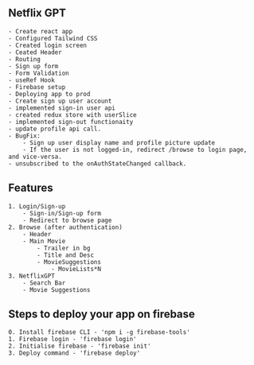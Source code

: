 ## Netflix GPT
    - Create react app
    - Configured Tailwind CSS
    - Created login screen
    - Ceated Header
    - Routing
    - Sign up form
    - Form Validation
    - useRef Hook
    - Firebase setup
    - Deploying app to prod
    - Create sign up user account
    - implemented sign-in user api
    - created redux store with userSlice
    - implemented sign-out functionaity
    - update profile api call.
    - BugFix: 
        - Sign up user display name and profile picture update
        - If the user is not logged-in, redirect /browse to login page, and vice-versa.
    - unsubscribed to the onAuthStateChanged callback.

## Features
    1. Login/Sign-up
        - Sign-in/Sign-up form
        - Redirect to browse page
    2. Browse (after authentication)
        - Header
        - Main Movie
            - Trailer in bg
            - Title and Desc
            - MovieSuggestions
                - MovieLists*N
    3. NetflixGPT
        - Search Bar
        - Movie Suggestions

## Steps to deploy your app on firebase
    0. Install firebase CLI - 'npm i -g firebase-tools'
    1. Firebase login - 'firebase login'
    2. Initialise firebase - 'firebase init'
    3. Deploy command - 'firebase deploy'